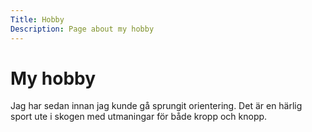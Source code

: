 ```yaml
---
Title: Hobby
Description: Page about my hobby
---
```


My hobby
===

Jag har sedan innan jag kunde gå sprungit orientering. Det är en härlig sport ute i skogen med utmaningar för både kropp och knopp.